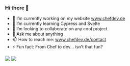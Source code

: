 ### Hi there 👋



- 🔭 I’m currently working on my website www.chefdev.de
- 🌱 I’m currently learning Cypress and Svelte
- 👯 I’m looking to collaborate on any cool project
- 💬 Ask me about anything
- 📫 How to reach me: www.chefdev.de/contact
- ⚡ Fun fact: From Chef to dev... isn't that fun?



<img
  align="center"
  src="https://github-readme-stats.vercel.app/api/?username=lil-youn&theme=dracula&show_icons=true"
/>
<img
  align="center"
  src="https://github-readme-stats.vercel.app/api/top-langs/?username=lil-youn&theme=dracula&show_icons=true"
/>


